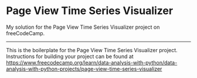 # Page View Time Series Visualizer

My solution for the Page View Time Series Visualizer project on freeCodeCamp.
_______________
This is the boilerplate for the Page View Time Series Visualizer project. Instructions for building your project can be found at https://www.freecodecamp.org/learn/data-analysis-with-python/data-analysis-with-python-projects/page-view-time-series-visualizer
